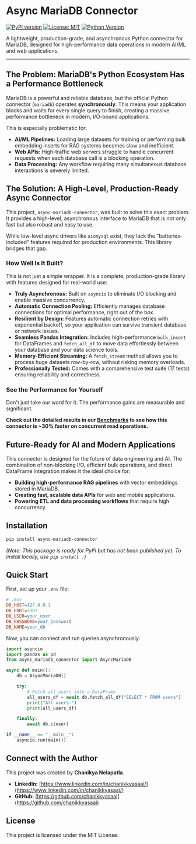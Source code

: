 # Async MariaDB Connector

[![PyPI version](https://img.shields.io/pypi/v/async-mariadb-connector.svg)](https://pypi.org/project/async-mariadb-connector/)
[![License: MIT](https://img.shields.io/badge/License-MIT-yellow.svg)](https://opensource.org/licenses/MIT)
[![Python Version](https://img.shields.io/pypi/pyversions/async-mariadb-connector.svg)](https://pypi.org/project/async-mariadb-connector)

A lightweight, production-grade, and asynchronous Python connector for MariaDB, designed for high-performance data operations in modern AI/ML and web applications.

---

## The Problem: MariaDB's Python Ecosystem Has a Performance Bottleneck

MariaDB is a powerful and reliable database, but the official Python connector (`mariadb`) operates **synchronously**. This means your application blocks and waits for every single query to finish, creating a massive performance bottleneck in modern, I/O-bound applications.

This is especially problematic for:

-   **AI/ML Pipelines:** Loading large datasets for training or performing bulk embedding inserts for RAG systems becomes slow and inefficient.
-   **Web APIs:** High-traffic web servers struggle to handle concurrent requests when each database call is a blocking operation.
-   **Data Processing:** Any workflow requiring many simultaneous database interactions is severely limited.

## The Solution: A High-Level, Production-Ready Async Connector

This project, `async-mariadb-connector`, was built to solve this exact problem. It provides a high-level, asynchronous interface to MariaDB that is not only fast but also robust and easy to use.

While low-level async drivers like `aiomysql` exist, they lack the "batteries-included" features required for production environments. This library bridges that gap.

### How Well Is It Built?

This is not just a simple wrapper. It is a complete, production-grade library with features designed for real-world use:

-   **Truly Asynchronous:** Built on `asyncio` to eliminate I/O blocking and enable massive concurrency.
-   **Automatic Connection Pooling:** Efficiently manages database connections for optimal performance, right out of the box.
-   **Resilient by Design:** Features automatic connection retries with exponential backoff, so your application can survive transient database or network issues.
-   **Seamless Pandas Integration:** Includes high-performance `bulk_insert` for DataFrames and `fetch_all_df` to move data effortlessly between your database and your data science tools.
-   **Memory-Efficient Streaming:** A `fetch_stream` method allows you to process huge datasets row-by-row, without risking memory overloads.
-   **Professionally Tested:** Comes with a comprehensive test suite (17 tests) ensuring reliability and correctness.

### See the Performance for Yourself

Don't just take our word for it. The performance gains are measurable and significant.

**Check out the detailed results in our [Benchmarks](./docs/BENCHMARKS.md) to see how this connector is ~30% faster on concurrent read operations.**

## Future-Ready for AI and Modern Applications

This connector is designed for the future of data engineering and AI. The combination of non-blocking I/O, efficient bulk operations, and direct DataFrame integration makes it the ideal choice for:

-   **Building high-performance RAG pipelines** with vector embeddings stored in MariaDB.
-   **Creating fast, scalable data APIs** for web and mobile applications.
-   **Powering ETL and data processing workflows** that require high concurrency.

## Installation

```bash
pip install async-mariadb-connector
```
*(Note: This package is ready for PyPI but has not been published yet. To install locally, use `pip install .`)*

## Quick Start

First, set up your `.env` file:

```ini
# .env
DB_HOST=127.0.0.1
DB_PORT=3307
DB_USER=your_user
DB_PASSWORD=your_password
DB_NAME=your_db
```

Now, you can connect and run queries asynchronously:

```python
import asyncio
import pandas as pd
from async_mariadb_connector import AsyncMariaDB

async def main():
    db = AsyncMariaDB()

    try:
        # Fetch all users into a DataFrame
        all_users_df = await db.fetch_all_df("SELECT * FROM users")
        print("All users:")
        print(all_users_df)

    finally:
        await db.close()

if __name__ == "__main__":
    asyncio.run(main())
```

## Connect with the Author

This project was created by **Chanikya Nelapatla**.

-   **LinkedIn:** [https://www.linkedin.com/in/chanikkyasaai/](https://www.linkedin.com/in/chanikkyasaai/)
-   **GitHub:** [https://github.com/chanikkyasaai](https://github.com/chanikkyasaai)

## License

This project is licensed under the MIT License.
